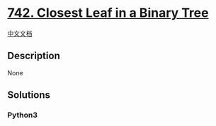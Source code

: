 # [742. Closest Leaf in a Binary Tree](https://leetcode.com/problems/closest-leaf-in-a-binary-tree)

[中文文档](/leetcode/0700-0799/0742.Closest%20Leaf%20in%20a%20Binary%20Tree/README.md)

## Description

None

## Solutions

<!-- tabs:start -->

### **Python3**

```python

```

<!-- tabs:end -->
